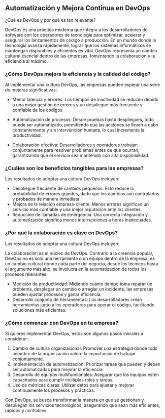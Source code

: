 <h2 align="left"> Automatización y Mejora Continua en DevOps </h2>

<p align="left"> ¿Qué es DevOps y por qué es tan relevante?

DevOps es una práctica moderna que integra a los desarrolladores de software con los operadores de tecnología para optimizar, acelerar y asegurar los lanzamientos de código a producción. En un mundo donde la tecnología avanza rápidamente, lograr que los sistemas informáticos se mantengan disponibles y eficientes es vital. DevOps representa un cambio cultural esencial dentro de las empresas, fomentando la colaboración y la eficiencia al máximo. </p>

<h3 align="left"> ¿Cómo DevOps mejora la eficiencia y la calidad del código? </h3>

<p align="left"> Al implementar una cultura DevOps, las empresas pueden esperar una serie de mejoras significativas:

* Menor latencia y errores: Los tiempos de inactividad se reducen debido a una mejor gestión de errores y un despliegue más frecuente y confiable de los códigos.

* Automatización de procesos: Desde pruebas hasta despliegues, todo puede ser automatizado, permitiendo que las acciones se lleven a cabo constantemente y sin intervención humana, lo cual incrementa la productividad.

* Colaboración efectiva: Desarrolladores y operadores trabajan conjuntamente para resolver problemas antes de que ocurran, garantizando que el servicio sea mantenido con alta disponibilidad. </p>

<h3 align="left"> ¿Cuáles son los beneficios tangibles para las empresas? </h3>

<p align="left"> Los resultados de adoptar una cultura DevOps incluyen:

* Despliegue frecuente de cambios pequeños: Esto reduce la probabilidad de errores grandes, dado que los cambios son controlados y probados de manera inmediata.
* Mejora de la relación empresa-cliente: Menos errores significan un servicio más confiable y una mejor reputación ante los clientes.
* Reducción de llamadas de emergencia: Una correcta integración y automatización significa menos interrupciones a horas inadecuadas. </p>

<h3 align="left"> ¿Por qué la colaboración es clave en DevOps? </h3>

<p align="left"> Los resultados de adoptar una cultura DevOps incluyen:

La colaboración es el núcleo de DevOps. Contrario a la creencia popular, DevOps no es solo una herramienta o un equipo dentro de la empresa, es un cambio cultural donde cada parte del negocio, desde los técnicos hasta el argumento más alto, se involucra en la automatización de todos los procesos relevantes.

* Medición de productividad: Midiendo cuánto tiempo toma reparar un problema, desplegar un cambio o arreglar un incidente, las empresas pueden ajustar procesos y ganar eficiencia.
* Desarrollo conjunto de herramientas: Los desarrolladores crean herramientas junto a los operadores para operar el código, facilitando soluciones más eficientes. </p>

<h3 align="left"> ¿Cómo comenzar con DevOps en tu empresa? </h3>

<p align="left"> Si quieres implementar DevOps, estos son algunos pasos iniciales a considerar:

1. Cambio de cultura organizacional: Promover una estrategia donde todo miembro de la organización valore la importancia de trabajar conjuntamente.
2. Implementación de automatización: Priorizar tareas que pueden y deben ser automatizadas para mejorar la eficiencia.
3. Desarrollo de equipos multifuncionales: Asegurar que los equipos estén capacitados para cumplir múltiples roles y tareas.
4. Uso de métricas claras: Utilizar datos para ajustar y mejorar continuamente los procesos y prácticas.

Con DevOps, se busca transformar la manera en que se gestionan y despliegan los servicios tecnológicos, asegurando que sean más eficientes, rápidos y confiables. </p>